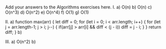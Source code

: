 Add your answers to the Algorithms exercises here.
I.
a) O(n)
b) O(n)
c) O(n^3)
d) O(n^2)
e) O(n^4)
f) O(1)
g) O(1)

II.
a)
function max(arr) {
let diff = 0;
for (let i = 0; i < arr.length; i++)
{
for (let j = arr.length-1; j > i; j--)
{
if(arr[j] > arr[i] && diff < (j - i))
diff = j - i;
}
}
return diff;
}
b)

III.
a) O(n^2)
b)
